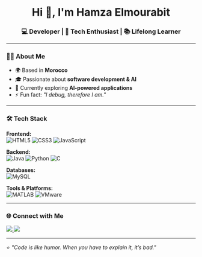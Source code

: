 <!-- Profile README for Hamza Elmourabit -->

<h1 align="center">Hi 👋, I'm Hamza Elmourabit</h1>
<h3 align="center">💻 Developer | 🚀 Tech Enthusiast | 📚 Lifelong Learner</h3>

---

### 👨‍💻 About Me  
- 🌍 Based in **Morocco**  
- 🎓 Passionate about **software development & AI**  
- 🌱 Currently exploring **AI-powered applications**  
- ⚡ Fun fact: _"I debug, therefore I am."_  

---

### 🛠️ Tech Stack  

**Frontend:**  
![HTML5](https://img.shields.io/badge/-HTML5-E34F26?style=flat-square&logo=html5&logoColor=white)
![CSS3](https://img.shields.io/badge/-CSS3-1572B6?style=flat-square&logo=css3)
![JavaScript](https://img.shields.io/badge/-JavaScript-F7DF1E?style=flat-square&logo=javascript)

**Backend:**  
![Java](https://img.shields.io/badge/-Java-007396?style=flat-square&logo=java)
![Python](https://img.shields.io/badge/-Python-3776AB?style=flat-square&logo=python)
![C](https://img.shields.io/badge/-C-00599C?style=flat-square&logo=c&logoColor=white)

**Databases:**  
![MySQL](https://img.shields.io/badge/-MySQL-4479A1?style=flat-square&logo=mysql)

**Tools & Platforms:**  
![MATLAB](https://img.shields.io/badge/-MATLAB-0076A8?style=flat-square&logo=mathworks&logoColor=white)
![VMware](https://img.shields.io/badge/-VMware-607078?style=flat-square&logo=vmware&logoColor=white)

---

### 🌐 Connect with Me  
<p>
  <a href="https://linkedin.com/in/hamzaelmourabit" target="_blank">
    <img src="https://img.shields.io/badge/-LinkedIn-0077B5?style=flat-square&logo=linkedin&logoColor=white"/>
  </a>
  <a href="mailto:hamzaelmourabit04@gmail.com">
    <img src="https://img.shields.io/badge/-Email-D14836?style=flat-square&logo=gmail&logoColor=white"/>
  </a>
</p>

---

⭐ _"Code is like humor. When you have to explain it, it’s bad."_

